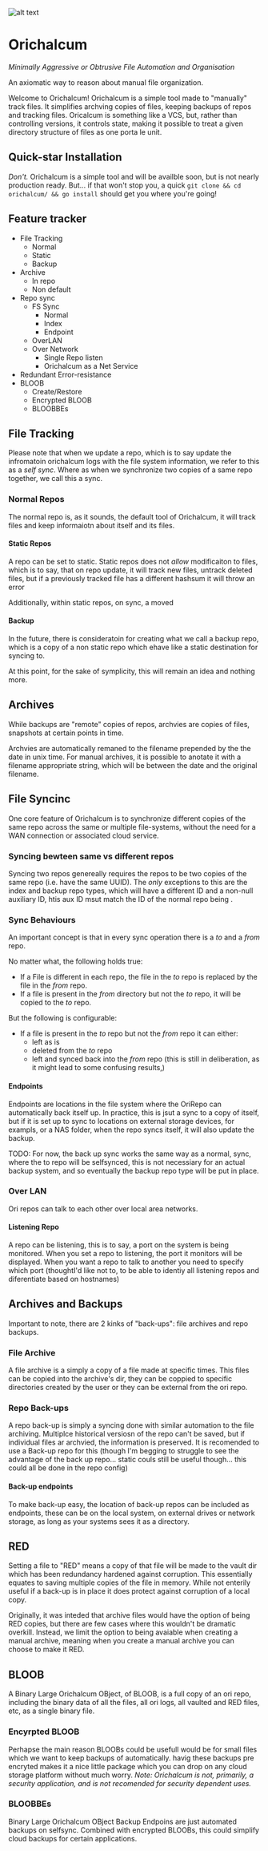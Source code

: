 ![alt text](./assets/logo.png "Orichalcum")
# Orichalcum
*Minimally Aggressive or Obtrusive File Automation and Organisation*

An axiomatic way to reason about manual file organization.

Welcome to Orichalcum! Orichalcum is a simple tool made to "manually" track files. It simplifies archving copies of files, keeping backups of repos and tracking files. 
Oricalcum is something like a VCS, but, rather than controlling versions, it controls state, making it possible to treat a given directory structure of files as one porta le unit.

## Quick-star Installation

*Don't.* Orichalcum is a simple tool and will be availble soon, but is not nearly production ready. But... if that won't stop you, a quick `git clone && cd orichalcum/ && go install` should get you where you're going!

## Feature tracker

* File Tracking
  * Normal
  * Static
  * Backup
* Archive
  * In repo
  * Non default
* Repo sync
  * FS Sync
    * Normal
    * Index
    * Endpoint
  * OverLAN
  * Over Network
    * Single Repo listen
    * Orichalcum as a Net Service
* Redundant Error-resistance
* BLOOB
  * Create/Restore
  * Encrypted BLOOB
  * BLOOBBEs

## File Tracking

Please note that when we update a repo, which is to say update the infromatoin orichalcum logs with the file system information, we refer to this as a *self sync*. Where as when we synchronize two copies of a same repo together, we call this a sync.

### Normal Repos

The normal repo is, as it sounds, the default tool of Orichalcum, it will track files and keep informaiotn about itself and its files.

#### Static Repos

A repo can be set to static. Static repos does not *allow* modificaiton to files, which is to say, that on repo update, it will track new files, untrack deleted files, but if a previously tracked file has a different hashsum it will throw an error

Additionally, within static repos, on sync, a moved

#### Backup

In the future, there is consideratoin for creating what we call a backup repo, which is a copy of a non static repo which ehave like a static destination for syncing to.

At this point, for the sake of symplicity, this will remain an idea and nothing more.

## Archives

While backups are "remote" copies of repos, archvies are copies of files, snapshots at certain points in time.

Archvies are automatically remaned to the filename prepended by the the date in unix time. For manual archives, it is possible to anotate it with a filename appropriate string, which will be between the date and the original filename.

## File Syncinc

One core feature of Orichalcum is to synchronize different copies of the same repo across the same or multiple file-systems, without the need for a WAN connection or associated cloud service.

### Syncing bewteen same vs different repos

Syncing two repos genereally requires the repos to be two copies of the same repo (i.e. have the same UUID). The _only_ exceptions to this are the index and backup repo types, which will have a different ID and a non-null auxiliary ID, htis aux ID msut match the ID of the normal repo being .

### Sync Behaviours

An important concept is that in every sync operation there is a *to* and a *from* repo.

No matter what, the following holds true:

* If a File is different in each repo, the file in the _to_ repo is replaced by the file in the _from_ repo.
* If a file is present in the _from_ directory but not the _to_ repo, it will be copied to the _to_ repo.

But the following is configurable:

* If a file is present in the _to_ repo but not the _from_ repo it can either:
  * left as is
  * deleted from the _to_ repo
  * left and synced back into the _from_ repo (this is still in deliberation, as it might lead to some confusing results,)

#### Endpoints

Endpoints are locations in the file system where the OriRepo can automatically back itself up. In practice, this is jsut a sync to a copy of itself, but if it is set up to sync to locations on external storage devices, for exampls, or a NAS folder, when the repo syncs itself, it will also update the backup.

TODO: For now, the back up sync works the same way as a normal, sync, where the to repo will be selfsynced, this is not necessiary for an actual backup system, and so eventually the backup repo type will be put in place.

### Over LAN

Ori repos can talk to each other over local area networks.

#### Listening Repo

A repo can be listening, this is to say, a port on the system is being monitored. When you set a repo to listening, the port it monitors will be displayed. When you want a repo to talk to another you need to specify which port (thoughtI'd like not to, to be able to identiy all listening repos and diferentiate based on hostnames)



## Archives and Backups

Important to note, there are 2 kinks of "back-ups": file archives and repo backups.

### File Archive

A file archive is a simply a copy of a file made at specific times. This files can be copied into the archive's dir, they can be coppied to specific directories created by the user or they can be external from the ori repo.

### Repo Back-ups

A repo back-up is simply a syncing done with similar automation to the file archiving. Multiplce historical versiosn of the repo can't be saved, but if individual files ar archvied, the information is preserved. It is recomended to use a Back-up repo for this (though I'm begging to struggle to see the advantage of the back up repo... static couls still be useful though... this could all be done in the repo config) 

#### Back-up endpoints

To make back-up easy, the location of back-up repos can be included as endpoints, these can be on the local system, on external drives or network storage, as long as your systems sees it as a directory.

## RED

Setting a file to "RED" means a copy of that file will be made to the vault dir which has been redundancy hardened against corruption. This essentially equates to saving multiple copies of the file in memory. While not enterily useful if a back-up is in place it does protect against corruption of a local copy.

Originally, it was inteded that archive files would have the option of being RED copies, but there are few cases where this wouldn't be dramatic overkill. Instead, we limit the option to being avaiable when creating a manual archive, meaning when you create a manual archive you can choose to make it RED.

## BLOOB

A Binary Large Orichalcum OBject, of BLOOB, is a full copy of an ori repo, including the binary data of all the files, all ori logs, all vaulted and RED files, etc, as a single binary file.

### Encyrpted BLOOB

Perhapse the main reason BLOOBs could be usefull would be for small files which we want to keep backups of automatically. havig these backups pre encryted makes it a nice little package which you can drop on any cloud storage platform without much worry. _Note: Orichalcum is not, primarily, a security application, and is not recomended for security dependent uses._

### BLOOBBEs

Binary Large Orichalcum OBject Backup Endpoins are just automated backups on selfsync. Combined with encrypted BLOOBs, this could simplify cloud backups for certain applications.

